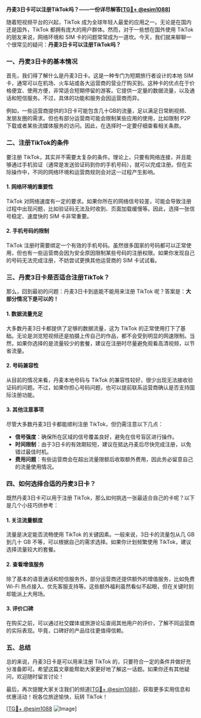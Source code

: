 **丹麦3日卡可以注册TikTok吗？——一份详尽解答[[TG💪+ @esim1088](https://t.me/s/esim1088)]**

随着短视频平台的兴起，TikTok 成为全球年轻人最爱的应用之一。无论是在国内还是国外，TikTok 都拥有庞大的用户群体。然而，对于一些想在国外使用 TikTok 的朋友来说，网络环境和 SIM 卡的问题常常成为一道坎。今天，我们就来聊聊一个很常见的疑问：**丹麦3日卡可以注册TikTok吗？**

### 一、丹麦3日卡的基本情况

首先，我们得了解什么是丹麦3日卡。这是一种专门为短期旅行者设计的本地 SIM 卡，通常可以在机场、火车站或各大运营商的营业厅购买到。这种卡的优点在于价格便宜、使用方便，非常适合短期停留的游客。它提供一定量的数据流量，以及通话和短信服务。不过，具体的功能和服务会因运营商而异。

例如，一些运营商提供的3日卡可能包含几十GB的流量，足以满足日常刷视频、发朋友圈的需求。但也有部分运营商可能会限制某些应用的使用，比如限制 P2P 下载或者某些流媒体服务的访问。因此，在选择时一定要仔细查看相关条款。

### 二、注册TikTok的条件

要注册 TikTok，其实并不需要太复杂的条件。理论上，只要有网络连接，并且能够通过手机验证（通常是发送验证码到你的手机号码），就可以完成注册。但在实际操作中，不同的网络环境和运营商规则会对这一过程产生影响。

#### 1. 网络环境的重要性

TikTok 对网络速度有一定的要求。如果你所在的网络信号较差，可能会导致注册过程中出现问题，比如验证码无法及时收到、页面加载缓慢等。因此，选择一张信号稳定、速度快的 SIM 卡非常重要。

#### 2. 手机号码的限制

TikTok 注册时需要绑定一个有效的手机号码。虽然很多国家的号码都可以正常使用，但也有一些运营商会因为安全原因限制某些号码的注册权限。如果你发现自己的号码无法完成注册，不妨尝试更换其他运营商的 SIM 卡试试看。

### 三、丹麦3日卡是否适合注册TikTok？

那么，回到最初的问题：丹麦3日卡到底能不能用来注册 TikTok 呢？答案是：**大部分情况下是可以的！**

#### 1. 数据流量充足

大多数丹麦3日卡都提供了足够的数据流量，这为 TikTok 的正常使用打下了基础。无论是浏览短视频还是拍摄上传自己的作品，都不会受到明显的网速限制。当然，如果你选择的是流量较少的套餐，建议在注册时尽量避免观看高清视频，以节省流量。

#### 2. 号码兼容性

从目前的情况来看，丹麦本地号码与 TikTok 的兼容性较好，很少出现无法接收验证码的问题。不过，如果你担心号码问题，也可以提前联系运营商确认是否支持国际注册功能。

#### 3. 其他注意事项

尽管大多数丹麦3日卡都能顺利注册 TikTok，但仍需注意以下几点：

- **信号强度**：确保所在区域的信号覆盖良好，避免在信号盲区进行操作。
- **时间限制**：由于3日卡的有效期较短，建议在抵达丹麦后尽快完成注册，以免错过最佳时机。
- **费用问题**：有些运营商会在超出流量限额后收取额外费用，因此务必留意自己的流量使用情况。

### 四、如何选择合适的丹麦3日卡？

既然丹麦3日卡可以用于注册 TikTok，那么如何挑选一张最适合自己的卡呢？以下是几个小技巧供参考：

#### 1. 关注流量额度

流量是决定能否流畅使用 TikTok 的关键因素。一般来说，3日卡的流量包从几 GB 到几十 GB 不等，可以根据自己的需求选择。如果你计划频繁使用 TikTok，建议选择流量较大的套餐。

#### 2. 查看增值服务

除了基本的语音通话和短信服务外，部分运营商还提供额外的增值服务，比如免费 Wi-Fi 热点接入、优先客服支持等。这些额外福利虽然看似不起眼，但在关键时刻却能派上大用场。

#### 3. 评价口碑

在购买之前，可以通过社交媒体或旅游论坛查阅其他用户的评价，了解不同运营商的实际表现。毕竟，口碑好的产品往往更值得信赖。

### 五、总结

总的来说，丹麦3日卡是可以用来注册 TikTok 的，只要符合一定的条件并做好充分准备即可。希望这篇文章能帮助大家更好地了解这一话题。如果你还有其他疑问，欢迎随时留言讨论！

最后，再次提醒大家关注我们的频道[[TG💪+ @esim1088](https://t.me/s/esim1088)]，获取更多实用信息和优惠活动！祝各位旅途愉快，玩转 TikTok！

[[TG💪+ @esim1088](https://t.me/s/esim1088) ![Image](https://i.postimg.cc/4NQfJmqS/Snipaste-2025-05-13-00-14-12.png)]